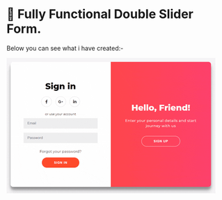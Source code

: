 # :ledger: Fully Functional Double Slider Form.

Below you can see what i have created:-

![App Ideas Image](./giphy.gif)
